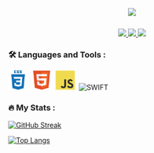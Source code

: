 <div id="header" align="center">
  <img src="https://media1.giphy.com/media/13HgwGsXF0aiGY/giphy.gif?cid=6c09b952cdddab38d388195e1f7f40e9494f99822ee4b7f9&rid=giphy.gif&ct=g" width="150"/>
</div>

###

<div id="badges" align="center">
  <a href="https://instagram.com/ts_family_dev" target="_blank">
    <img src="https://img.shields.io/badge/Instagram-purple?style=for-the-badge&logo=instagram&logoColor=white">
  </a>
  <a href="https://vk.com/pab10" target="_blank">
    <img src="https://img.shields.io/badge/Vkontakte-blue?style=for-the-badge&logo=vk&logoColor=white">
  </a>
  <a href="https://t.me/opt1mus26" target="_blank">
    <img src="https://img.shields.io/badge/telegram-black?style=for-the-badge&logo=telegram&logoColor=white">
  </a>
</div>

### :hammer_and_wrench: Languages and Tools :
<div>
  <img src="https://github.com/devicons/devicon/blob/master/icons/css3/css3-plain-wordmark.svg"  title="CSS3" alt="CSS" width="40" height="40"/>&nbsp;
  <img src="https://github.com/devicons/devicon/blob/master/icons/html5/html5-original.svg" title="HTML5" alt="HTML" width="40" height="40"/>&nbsp;
  <img src="https://github.com/devicons/devicon/blob/master/icons/javascript/javascript-original.svg" title="JavaScript" alt="JavaScript" width="40" height="40"/>&nbsp;
<img src="https://github.com/devicons/devicon/blob/master/icons/html5/swift-original.svg" title="SWIFT" alt="SWIFT" width="40" height="40"/>&nbsp;
</div>

### :fire: My Stats :

[![GitHub Streak](http://github-readme-streak-stats.herokuapp.com?user=Opt1mus26&theme=dark&background=000000)](https://git.io/streak-stats)

[![Top Langs](https://github-readme-stats.vercel.app/api/top-langs/?username=Opt1mus26&layout=compact&theme=vision-friendly-dark)](https://github.com/anuraghazra/github-readme-stats)
